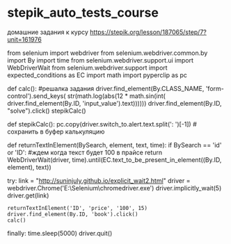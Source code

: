 # stepik_auto_tests_course
домашние задания к курсу
https://stepik.org/lesson/187065/step/7?unit=161976


from selenium import webdriver
from selenium.webdriver.common.by import By
import time
from selenium.webdriver.support.ui import WebDriverWait
from selenium.webdriver.support import expected_conditions as EC
import math
import pyperclip as pc


def calc(): #решалка задания
    driver.find_element(By.CLASS_NAME, 'form-control').send_keys(
        str(math.log(abs(12 * math.sin(int(
            driver.find_element(By.ID, 'input_value').text))))))
    driver.find_element(By.ID, "solve").click()
    stepikCalc()

def stepikCalc():
    pc.copy(driver.switch_to.alert.text.split(': ')[-1])  # сохранить в буфер калькуляцию

def returnTextInElement(BySearch, element, text, time):
    if BySearch == 'id' or 'ID':                                                 #ждем когда текст будет 100 в прайсе
        return WebDriverWait(driver, time).until(EC.text_to_be_present_in_element((By.ID, element), text))

try:
    link = "http://suninjuly.github.io/explicit_wait2.html"
    driver = webdriver.Chrome('E:\Selenium\chromedriver.exe')
    driver.implicitly_wait(5)
    driver.get(link)

    returnTextInElement('ID', 'price', '100', 15)
    driver.find_element(By.ID, 'book').click()
    calc()

finally:
    time.sleep(5000)
    driver.quit()